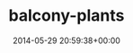 ---
title:		"balcony-plants"
type:		"photos"
mediatype:		"upload"
location:		"TBC"
date:		"2014-05-29 20:59:38+00:00"
album:		"nature"
filename:		"balcony-plants.md"
series:		""
cl_public_id:		"nature/balcony-plants"
cl_version:		1497005030
format:		"tiff"
bytes:		4712332
width:		2158
height:		1440
colours:
- "#331E1A"
- "#74493A"
- "#C2C2CE"
- "#807370"
- "#734642"
- "#353C23"
- "#6A6E5D"
- "#34302C"
- "#2B3724"
- "#363337"
- "#646E5E"
- "#566041"
- "#86848F"
- "#897D86"
- "#3F3929"
- "#C2B9C1"
- "#383F37"
exposure_mode:		"Auto"
program:		"Aperture-priority AE"
aperture:		"2.0"
focal_length:		"50.0 mm"
iso:		"200"
shutter_speed:		"1/125"
metering:		"Multi-segment"
flash:		"Off, Did not fire"
white_balance:		"Custom"
colour_temp:		"7100"
has_crop:		"false"
orientation:		"Horizontal (normal)"
camera_model:		"NIKON D800"
lens_info:		"0mm f/0"
artist:		"No artist info"
x_resolution:		"300"
y_resolution:		"300"
---